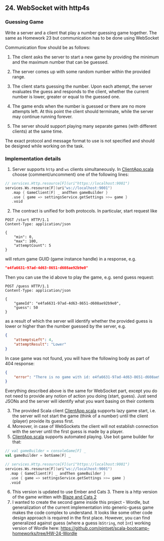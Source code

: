 ## 24. WebSocket with http4s

### Guessing Game

Write a server and a client that play a number guessing game together. The same as Homework 23 but communication has to be done using WebSocket

Communication flow should be as follows:

1. The client asks the server to start a new game by providing the minimum and the maximum number that can be guessed.

2. The server comes up with some random number within the provided range.

3. The client starts guessing the number. Upon each attempt, the server evaluates the guess and responds to the client, whether the current number is lower, greater or equal to the guessed one.

4. The game ends when the number is guessed or there are no more attempts left. At this point the client should terminate, while the server may continue running forever.

5. The server should support playing many separate games (with different clients) at the same time.

The exact protocol and message format to use is not specified and should be designed while working on the task.

### Implementation details

1. Server supports `http` and `ws` clients simultaneously. In [ClientApp.scala](scala/src/main/scala/ClientApp.scala) choose (comment/uncomment) one of the following lines:
```scala
// services.Http.resource[F](uri"https://localhost:9001")
services.Ws.resource[F](uri"ws://localhost:9001")
   .map { GameClient[F] _ andThen gameBuilder }
   .use { game => settingsService.getSettings >>= game }
   .void
```

2. The contract is unified for both protocols. In particular, start request like
```
POST /start HTTP/1.1
Content-Type: application/json

{
    "min": 0,
    "max": 100,
    "attemptCount": 5
}
```
will return game GUID (game instance handle) in a response, e.g.
```json
"e4fa6631-97ad-4d63-8651-d608ae92b9e0"
```
Then you can use the id above to play the game, e.g. send guess request:
```
POST /guess HTTP/1.1
Content-Type: application/json

{
    "gameId": "e4fa6631-97ad-4d63-8651-d608ae92b9e0",
    "guess": 50
}
```
as a result of which the server will identify whether the provided guess is lower or higher than the number guessed by the server, e.g.
```json
{
    "attemptsLeft": 4,
    "attemptResult": "Lower"
}
```
In case game was not found, you will have the following body as part of 404 response:
```json
{
    "error": "There is no game with id: e4fa6631-97ad-4d63-8651-d608ae92b9e1"
}
```

Everything described above is the same for WebSocket part, except you do not need to provide any notion of action you doing (start, guess). Just send JSONs and the server will identify what you want basing on their contents

3. The provided Scala client [ClientApp.scala](scala/src/main/scala/ClientApp.scala) supports lazy game start, i.e. the server will not start the game (think of a number) until the client (player) provide its guess first.
4. Moreover, in case of WebSockets the client will not establish connection with the server until the first guess is made by a player.
5. [ClientApp.scala](scala/src/main/scala/ClientApp.scala) supports automated playing. Use bot game builder for that:
```scala
// val gameBuilder = consoleGame[F] _
val gameBuilder = botGame[F] _

// services.Http.resource[F](uri"https://localhost:9001")
services.Ws.resource[F](uri"ws://localhost:9001")
  .map { GameClient[F] _ andThen gameBuilder }
  .use { game => settingsService.getSettings >>= game }
  .void

```
6. This version is updated to use Ember and Cats 3. There is a http version of the game written with [Blaze and Cats 2](23)
7. I wanted to create the second game inside this project - Wordle, but generalization of the current implementation into generic-guess game makes the code complex to understand. It looks like some other code design approach is required in the first place. However, you can find generalized against guess (where a guess is`String`, not `Int`) working version of Wordle here: https://github.com/pintset/scala-bootcamp-homeworks/tree/HW-24-Wordle

